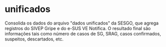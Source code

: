 # unificados  
Consolida os dados do arquivo "dados unificados" da SESGO, que agrega registros do SIVEP Gripe e do e-SUS VE Notifica.
O resultado final são informações tais como número de casos de SG, SRAG, casos confirmados, suspeitos, descartados, etc.
